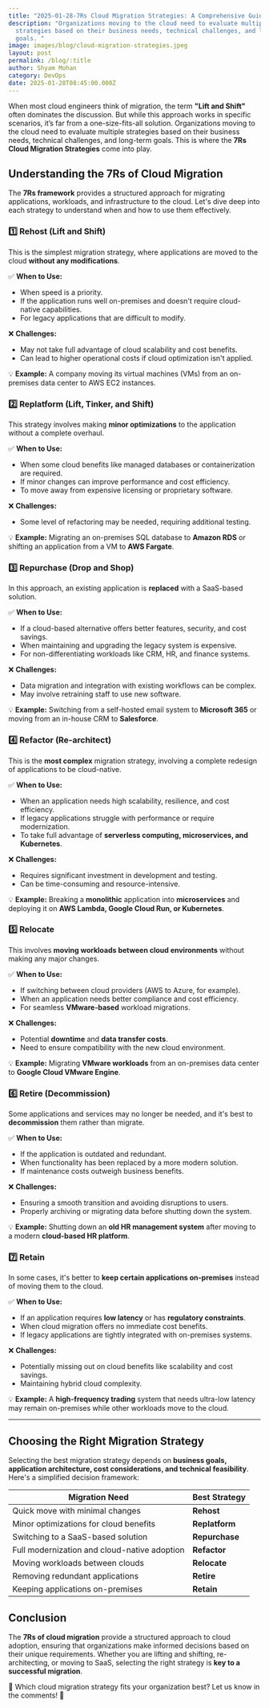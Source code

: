 ```yaml
---
title: "2025-01-28-7Rs Cloud Migration Strategies: A Comprehensive Guide"
description: "Organizations moving to the cloud need to evaluate multiple
  strategies based on their business needs, technical challenges, and long-term
  goals. "
image: images/blog/cloud-migration-strategies.jpeg
layout: post
permalink: /blog/:title
author: Shyam Mohan
category: DevOps
date: 2025-01-28T08:45:00.000Z
---
```



When most cloud engineers think of migration, the term **"Lift and Shift"** often dominates the discussion. But while this approach works in specific scenarios, it’s far from a one-size-fits-all solution. Organizations moving to the cloud need to evaluate multiple strategies based on their business needs, technical challenges, and long-term goals. This is where the **7Rs Cloud Migration Strategies** come into play.

## Understanding the 7Rs of Cloud Migration

The **7Rs framework** provides a structured approach for migrating applications, workloads, and infrastructure to the cloud. Let's dive deep into each strategy to understand when and how to use them effectively.

### 1️⃣ Rehost (Lift and Shift)
This is the simplest migration strategy, where applications are moved to the cloud **without any modifications**.

✅ **When to Use:**
- When speed is a priority.
- If the application runs well on-premises and doesn't require cloud-native capabilities.
- For legacy applications that are difficult to modify.

❌ **Challenges:**
- May not take full advantage of cloud scalability and cost benefits.
- Can lead to higher operational costs if cloud optimization isn't applied.

💡 **Example:**
A company moving its virtual machines (VMs) from an on-premises data center to AWS EC2 instances.

### 2️⃣ Replatform (Lift, Tinker, and Shift)
This strategy involves making **minor optimizations** to the application without a complete overhaul.

✅ **When to Use:**
- When some cloud benefits like managed databases or containerization are required.
- If minor changes can improve performance and cost efficiency.
- To move away from expensive licensing or proprietary software.

❌ **Challenges:**
- Some level of refactoring may be needed, requiring additional testing.

💡 **Example:**
Migrating an on-premises SQL database to **Amazon RDS** or shifting an application from a VM to **AWS Fargate**.

### 3️⃣ Repurchase (Drop and Shop)
In this approach, an existing application is **replaced** with a SaaS-based solution.

✅ **When to Use:**
- If a cloud-based alternative offers better features, security, and cost savings.
- When maintaining and upgrading the legacy system is expensive.
- For non-differentiating workloads like CRM, HR, and finance systems.

❌ **Challenges:**
- Data migration and integration with existing workflows can be complex.
- May involve retraining staff to use new software.

💡 **Example:**
Switching from a self-hosted email system to **Microsoft 365** or moving from an in-house CRM to **Salesforce**.

### 4️⃣ Refactor (Re-architect)
This is the **most complex** migration strategy, involving a complete redesign of applications to be cloud-native.

✅ **When to Use:**
- When an application needs high scalability, resilience, and cost efficiency.
- If legacy applications struggle with performance or require modernization.
- To take full advantage of **serverless computing, microservices, and Kubernetes**.

❌ **Challenges:**
- Requires significant investment in development and testing.
- Can be time-consuming and resource-intensive.

💡 **Example:**
Breaking a **monolithic** application into **microservices** and deploying it on **AWS Lambda, Google Cloud Run, or Kubernetes**.

### 5️⃣ Relocate
This involves **moving workloads between cloud environments** without making any major changes.

✅ **When to Use:**
- If switching between cloud providers (AWS to Azure, for example).
- When an application needs better compliance and cost efficiency.
- For seamless **VMware-based** workload migrations.

❌ **Challenges:**
- Potential **downtime** and **data transfer costs**.
- Need to ensure compatibility with the new cloud environment.

💡 **Example:**
Migrating **VMware workloads** from an on-premises data center to **Google Cloud VMware Engine**.

### 6️⃣ Retire (Decommission)
Some applications and services may no longer be needed, and it's best to **decommission** them rather than migrate.

✅ **When to Use:**
- If the application is outdated and redundant.
- When functionality has been replaced by a more modern solution.
- If maintenance costs outweigh business benefits.

❌ **Challenges:**
- Ensuring a smooth transition and avoiding disruptions to users.
- Properly archiving or migrating data before shutting down the system.

💡 **Example:**
Shutting down an **old HR management system** after moving to a modern **cloud-based HR platform**.

### 7️⃣ Retain
In some cases, it's better to **keep certain applications on-premises** instead of moving them to the cloud.

✅ **When to Use:**
- If an application requires **low latency** or has **regulatory constraints**.
- When cloud migration offers no immediate cost benefits.
- If legacy applications are tightly integrated with on-premises systems.

❌ **Challenges:**
- Potentially missing out on cloud benefits like scalability and cost savings.
- Maintaining hybrid cloud complexity.

💡 **Example:**
A **high-frequency trading** system that needs ultra-low latency may remain on-premises while other workloads move to the cloud.

---

## Choosing the Right Migration Strategy
Selecting the best migration strategy depends on **business goals, application architecture, cost considerations, and technical feasibility**. Here's a simplified decision framework:

| Migration Need  | Best Strategy  |
|----------------|--------------|
| Quick move with minimal changes | **Rehost** |
| Minor optimizations for cloud benefits | **Replatform** |
| Switching to a SaaS-based solution | **Repurchase** |
| Full modernization and cloud-native adoption | **Refactor** |
| Moving workloads between clouds | **Relocate** |
| Removing redundant applications | **Retire** |
| Keeping applications on-premises | **Retain** |

## Conclusion
The **7Rs of cloud migration** provide a structured approach to cloud adoption, ensuring that organizations make informed decisions based on their unique requirements. Whether you are lifting and shifting, re-architecting, or moving to SaaS, selecting the right strategy is **key to a successful migration**.

🔹 Which cloud migration strategy fits your organization best? Let us know in the comments! 🚀

